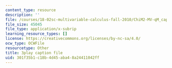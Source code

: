```yaml
---
content_type: resource
description: ''
file: /courses/18-02sc-multivariable-calculus-fall-2010/ChiM2-MV-qM_captions.vtt
file_size: 45045
file_type: application/x-subrip
learning_resource_types: []
license: https://creativecommons.org/licenses/by-nc-sa/4.0/
ocw_type: OCWFile
resourcetype: Other
title: 3play caption file
uid: 301f35b1-c18b-4d45-aba4-8a24411042ff
---
```

